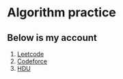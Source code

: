 # Algorithm practice 

## Below is my account

1. [Leetcode](https://leetcode.com/wust_ksh/)
2. [Codeforce](http://codeforces.com/profile/wust_kesihai)
3. [HDU](http://acm.hdu.edu.cn/userstatus.php?user=wust_ksh)
